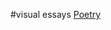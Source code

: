 #visual essays
[Poetry](https://github.com/McCarthyDigiHum/McCarthyDigiHum.github.io/tree/main/poetry)
